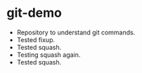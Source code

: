 # git-demo

- Repository to understand git commands.
- Tested fixup.
- Tested squash.
- Testing squash again.
- Tested squash.
